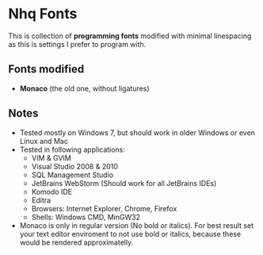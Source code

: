 # Nhq Fonts

This is collection of __programming fonts__ modified with minimal linespacing
as this is settings I prefer to program with.

## Fonts modified

* __Monaco__ (the old one, without ligatures)

## Notes

* Tested mostly on Windows 7, but should work in older Windows or even
  Linux and Mac
* Tested in following applications:
    - VIM & GVIM
    - Visual Studio 2008 & 2010
    - SQL Management Studio
    - JetBrains WebStorm (Should work for all JetBrains IDEs)
    - Komodo IDE
    - Editra
    - Browsers: Internet Explorer, Chrome, Firefox
    - Shells: Windows CMD, MinGW32
* Monaco is only in regular version (No bold or italics). For best
  result set your text editor enviroment to not use bold or italics,
  because these would be rendered approximatelly.
